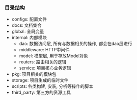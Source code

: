 ### 目录结构
- configs: 配置文件
- docs: 文档集合
- global: 全局变量
- internal: 内部模块
  - dao: 数据访问层, 所有与数据相关的操作, 都会在dao层进行
  - middleware: HTTP中间件
  - model: 模型层, 用于存放Model对象
  - routers: 路由相关的逻辑
  - service: 项目核心业务逻辑
- pkg: 项目相关的模块包
- storage: 项目生成的临时文件
- scripts: 各类构建, 安装, 分析等操作的脚本
- third_party: 第三方的资源工具